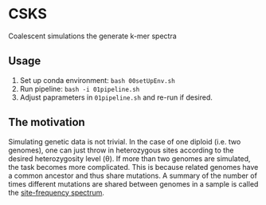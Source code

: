 # CSKS
Coalescent simulations the generate k-mer spectra

## Usage
1. Set up conda environment: `bash 00setUpEnv.sh`
2. Run pipeline: `bash -i 01pipeline.sh`
3. Adjust paprameters in `01pipeline.sh` and re-run if desired.


## The motivation
Simulating genetic data is not trivial. In the case of one diploid (i.e. two genomes), one can just throw in heterozygous sites according to the desired heterozygosity level (θ). If more than two genomes are simulated, the task becomes more complicated. This is because related genomes have a common ancestor and thus share mutations. A summary of the number of times different mutations are shared between genomes in a sample is called the [site-frequency spectrum](https://en.wikipedia.org/wiki/Allele_frequency_spectrum).
